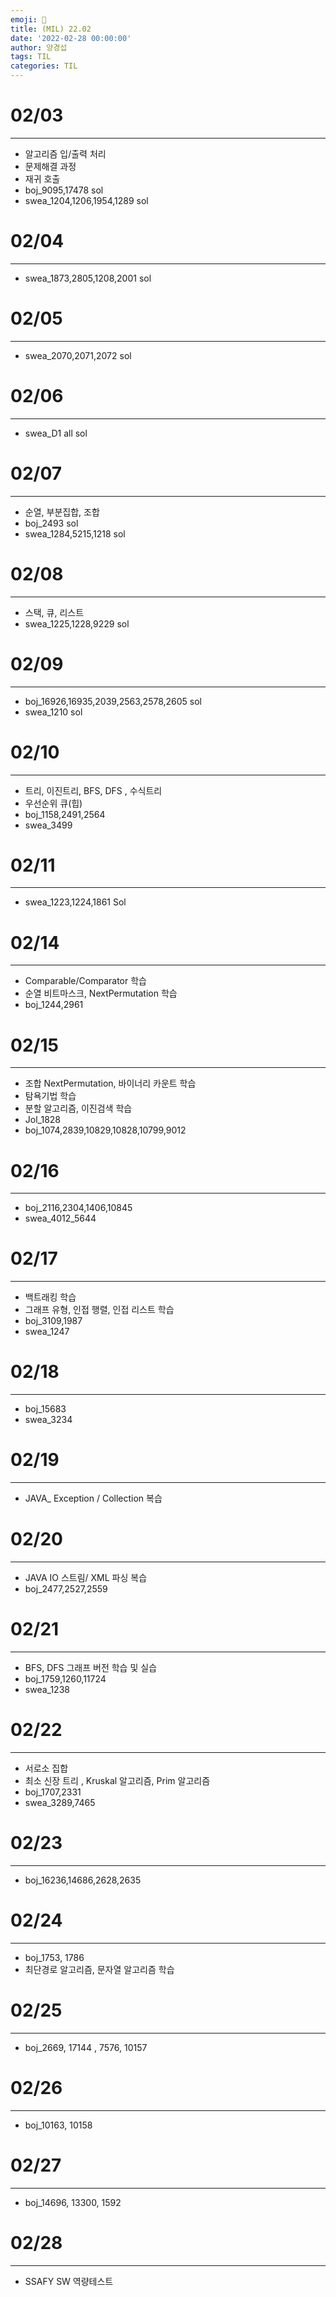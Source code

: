 ```yaml
---
emoji: 🎀
title: (MIL) 22.02
date: '2022-02-28 00:00:00'
author: 양경섭
tags: TIL
categories: TIL
---
```


# 02/03

---

- 알고리즘 입/출력 처리
- 문제해결 과정
- 재귀 호출
- boj_9095,17478 sol
- swea_1204,1206,1954,1289 sol

# 02/04

---

- swea_1873,2805,1208,2001 sol

# 02/05

---

- swea_2070,2071,2072 sol

# 02/06

---

- swea_D1 all sol

# 02/07

---

- 순열, 부분집합, 조합
- boj_2493 sol
- swea_1284,5215,1218 sol

# 02/08

---

- 스택, 큐, 리스트
- swea_1225,1228,9229 sol

# 02/09

---

- boj_16926,16935,2039,2563,2578,2605 sol
- swea_1210 sol

# 02/10

---

- 트리, 이진트리, BFS, DFS , 수식트리
- 우선순위 큐(힙)
- boj_1158,2491,2564
- swea_3499

# 02/11

---

- swea_1223,1224,1861 Sol

# 02/14

---

- Comparable/Comparator 학습
- 순열 비트마스크, NextPermutation 학습
- boj_1244,2961

# 02/15

---

- 조합 NextPermutation, 바이너리 카운트 학습
- 탐욕기법 학습
- 분할 알고리즘, 이진검색 학습
- Jol_1828
- boj_1074,2839,10829,10828,10799,9012

# 02/16

---

- boj_2116,2304,1406,10845
- swea_4012_5644

# 02/17

---

- 백트래킹 학습
- 그래프 유형, 인접 행렬, 인접 리스트 학습
- boj_3109,1987
- swea_1247

# 02/18

---

- boj_15683
- swea_3234

# 02/19

---

- JAVA\_ Exception / Collection 복습

# 02/20

---

- JAVA IO 스트림/ XML 파싱 복습
- boj_2477,2527,2559

# 02/21

---

- BFS, DFS 그래프 버전 학습 및 실습
- boj_1759,1260,11724
- swea_1238

# 02/22

---

- 서로소 집합
- 최소 신장 트리 , Kruskal 알고리즘, Prim 알고리즘
- boj_1707,2331
- swea_3289,7465

# 02/23

---

- boj_16236,14686,2628,2635

# 02/24

---

- boj_1753, 1786
- 최단경로 알고리즘, 문자열 알고리즘 학습

# 02/25

---

- boj_2669, 17144 , 7576, 10157

# 02/26

---

- boj_10163, 10158

# 02/27

---

- boj_14696, 13300, 1592

# 02/28

---

- SSAFY SW 역량테스트
